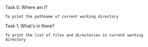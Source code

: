 Task 0. Where am I?

	To print the pathname of current working directory

Task 1. What's in there?

	To print the list of files and directories in current working
	directory
